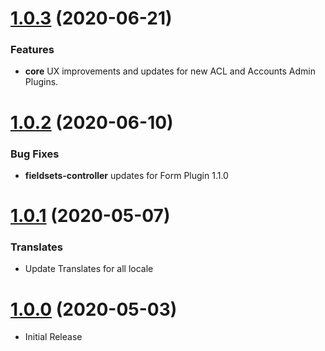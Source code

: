 <a name="1.0.3"></a>
# [1.0.3](https://github.com/flextype-plugins/form-admin/compare/v1.0.2...v1.0.3) (2020-06-21)

### Features

* **core** UX improvements and updates for new ACL and Accounts Admin Plugins.

<a name="1.0.2"></a>
# [1.0.2](https://github.com/flextype-plugins/form-admin/compare/v1.0.1...v1.0.2) (2020-06-10)

### Bug Fixes

* **fieldsets-controller** updates for Form Plugin 1.1.0

<a name="1.0.1"></a>
# [1.0.1](https://github.com/flextype-plugins/form-admin/compare/v1.0.0...v1.0.1) (2020-05-07)

### Translates

* Update Translates for all locale

<a name="1.0.0"></a>
# [1.0.0](https://github.com/flextype-plugins/form-admin) (2020-05-03)
* Initial Release
